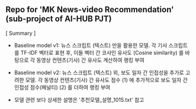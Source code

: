 ## Repo for 'MK News-video Recommendation' (sub-project of AI-HUB PJT)

[ Summary ]
- Baseline model v1: 뉴스 스크립트 (텍스트) 만을 활용한 모델.
 각 기사 스크립트를 TF-IDF 벡터로 표현 후, 이들 벡터 간 코사인 유사도 (Cosine similarity) 를 바탕으로 각 동영상 컨텐츠(기사) 간 유사도 계산하여 랭킹 부여
- Baseline model v2: 뉴스 스크립트 (텍스트) 외, 보도 일자 간 인접성을 추가로 고려한 모델. 
 각 동영상 컨텐츠(기사) 간 유사도 점수 (1) 에 추가적으로 보도 일자 간 인접성 점수(페널티) (2) 를 더하여 랭킹 부여
 
- 모델 관련 보다 상세한 설명은 '추천모델_설명_1015.txt' 참고
